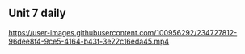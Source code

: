 ## Unit 7 daily


https://user-images.githubusercontent.com/100956292/234727812-96dee8f4-9ce5-4164-b43f-3e22c16eda45.mp4

